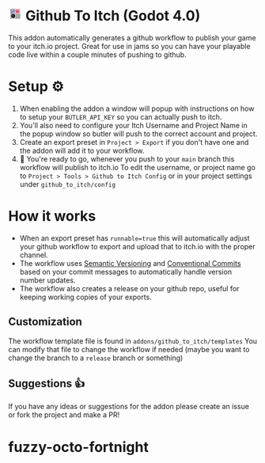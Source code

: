 # <img src="./icon.png" style="height:1em;" /> Github To Itch (Godot 4.0)
This addon automatically generates a github workflow to publish your game to your itch.io project. Great for use in jams so you can have your playable code live within a couple minutes of pushing to github.

# Setup ⚙️
1. When enabling the addon a window will popup with instructions on how to setup your `BUTLER_API_KEY` so you can actually push to itch.
2. You'll also need to configure your Itch Username and Project Name in the popup window so butler will push to the correct account and project.
3. Create an export preset in `Project > Export` if you don't have one and the addon will add it to your workflow.
4. :tada: You're ready to go, whenever you push to your `main` branch this workflow will publish to itch.io
    To edit the username, or project name go to `Project > Tools > Github to Itch Config` or in your project settings under `github_to_itch/config`

# How it works
- When an export preset has `runnable=true` this will automatically adjust your github workflow to export and upload that to itch.io with the proper channel.
- The workflow uses [Semantic Versioning](https://www.geeksforgeeks.org/introduction-semantic-versioning/) and [Conventional Commits](https://www.conventionalcommits.org/en/v1.0.0/) based on your commit messages to automatically handle version number updates.
- The workflow also creates a release on your github repo, useful for keeping working copies of your exports.

## Customization
The workflow template file is found in `addons/github_to_itch/templates` You can modify that file to change the workflow if needed (maybe you want to change the branch to a `release` branch or something)

## Suggestions :+1:
If you have any ideas or suggestions for the addon please create an issue or fork the project and make a PR!
# fuzzy-octo-fortnight

